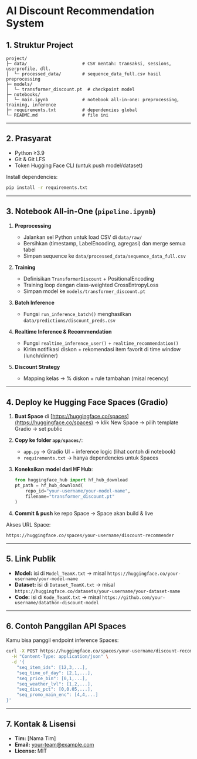 # AI Discount Recommendation System


## 1. Struktur Project

```
project/
├─ data/                     # CSV mentah: transaksi, sessions, userprofile, dll.
│  └─ processed_data/        # sequence_data_full.csv hasil preprocessing
├─ models/
│  └─ transformer_discount.pt  # checkpoint model
├─ notebooks/
│  └─ main.ipynb             # notebook all-in-one: preprocessing, training, inference
├─ requirements.txt          # dependencies global
└─ README.md                 # file ini
```

---

## 2. Prasyarat

* Python ≥3.9
* Git & Git LFS
* Token Hugging Face CLI (untuk push model/dataset)

Install dependencies:

```bash
pip install -r requirements.txt
```

---

## 3. Notebook All-in-One (`pipeline.ipynb`)

1. **Preprocessing**

   * Jalankan sel Python untuk load CSV di `data/raw/`
   * Bersihkan (timestamp, LabelEncoding, agregasi) dan merge semua tabel
   * Simpan sequence ke `data/processed_data/sequence_data_full.csv`
2. **Training**

   * Definisikan `TransformerDiscount` + PositionalEncoding
   * Training loop dengan class‐weighted CrossEntropyLoss
   * Simpan model ke `models/transformer_discount.pt`
3. **Batch Inference**

   * Fungsi `run_inference_batch()` menghasilkan `data/predictions/discount_preds.csv`
4. **Realtime Inference & Recommendation**

   * Fungsi `realtime_inference_user()` + `realtime_recommendation()`
   * Kirim notifikasi diskon + rekomendasi item favorit di time window (lunch/dinner)
5. **Discount Strategy**

   * Mapping kelas → % diskon + rule tambahan (misal recency)

---

## 4. Deploy ke Hugging Face Spaces (Gradio)

1. **Buat Space** di [https://huggingface.co/spaces](https://huggingface.co/spaces) → klik New Space → pilih template Gradio → set public
2. **Copy ke folder `app/spaces/`**:

   * `app.py`   → Gradio UI + inference logic (lihat contoh di notebook)
   * `requirements.txt` → hanya dependencies untuk Spaces
3. **Koneksikan model dari HF Hub**:

   ```python
   from huggingface_hub import hf_hub_download
   pt_path = hf_hub_download(
       repo_id="your-username/your-model-name",
       filename="transformer_discount.pt"
   )
   ```
4. **Commit & push** ke repo Space → Space akan build & live

Akses URL Space:

```
https://huggingface.co/spaces/your-username/discount-recommender
```

---

## 5. Link Publik

* **Model:** isi di `Model_TeamX.txt` → misal `https://huggingface.co/your-username/your-model-name`
* **Dataset:** isi di `Dataset_TeamX.txt` → misal `https://huggingface.co/datasets/your-username/your-dataset-name`
* **Code:** isi di `Kode_TeamX.txt` → misal `https://github.com/your-username/datathon-discount-model`

---

## 6. Contoh Panggilan API Spaces

Kamu bisa panggil endpoint inference Spaces:

```bash
curl -X POST https://huggingface.co/spaces/your-username/discount-recommender/run/predict_fn \
  -H "Content-Type: application/json" \
  -d '{
    "seq_item_ids": [12,3,...],
    "seq_time_of_day": [2,1,...],
    "seq_price_bin": [0,1,...],
    "seq_weather_lvl": [1,2,...],
    "seq_disc_pct": [0,0.05,...],
    "seq_promo_main_enc": [4,4,...]
}'
```

---

## 7. Kontak & Lisensi

* **Tim:** \[Nama Tim]
* **Email:** [your-team@example.com](mailto:your-team@example.com)
* **License:** MIT
